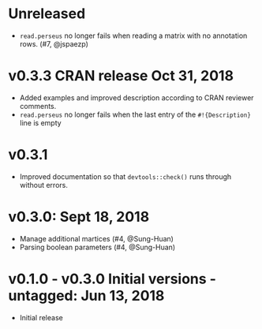 
# Unreleased

* `read.perseus` no longer fails when reading a matrix
  with no annotation rows. (#7, @jspaezp)

# v0.3.3 CRAN release Oct 31, 2018

* Added examples and improved description according
  to CRAN reviewer comments.
* `read.perseus` no longer fails when the last entry
  of the `#!{Description}` line is empty

# v0.3.1

* Improved documentation so that `devtools::check()`
  runs through without errors.

# v0.3.0: Sept 18, 2018

* Manage additional martices (#4, @Sung-Huan)
* Parsing boolean parameters (#4, @Sung-Huan)

# v0.1.0 - v0.3.0 Initial versions - untagged: Jun 13, 2018

* Initial release
